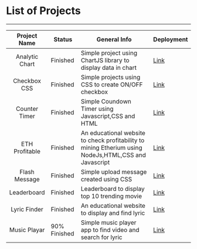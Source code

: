 # List of Projects
---

|  Project Name  | Status       | General Info                                                                                           | Deployment                                                                             |
|:--------------:|--------------|--------------------------------------------------------------------------------------------------------|----------------------------------------------------------------------------------------|
| Analytic Chart | Finished     | Simple project using ChartJS library  to display data in chart                                         | [Link](https://github.com/Madmals/Javascript-simple-projects/tree/main/analytic-chart) |
| Checkbox CSS   | Finished     | Simple projects using CSS to create ON/OFF checkbox                                                    | [Link](https://github.com/Madmals/Javascript-simple-projects/tree/main/checkbox-css)   |
| Counter Timer  | Finished     | Simple Coundown Timer using Javascript,CSS and HTML                                                    | [Link](https://github.com/Madmals/Javascript-simple-projects/tree/main/counterTimer)   |
| ETH Profitable | Finished     | An educational website to check profitability to mining Etherium using NodeJs,HTML,CSS and Javascript  | [Link](https://ethtt.onrender.com/)                                                    |
| Flash Message  | Finished     | Simple upload message created using CSS                                                                | [Link](https://github.com/Madmals/Javascript-simple-projects/tree/main/flashmessage)   |
| Leaderboard    | Finished     | Leaderboard to display top 10 trending movie                                                           | [Link](https://remarkable-dango-daa572.netlify.app/)                                   |
| Lyric Finder   | Finished     | An educational website to display and find lyric                                                       | [Link](https://lyric-old.surge.sh/)                                                    |
| Music Playar   | 90% Finished | Simple music player app to find video and search  for lyric                                            | [Link](https://music-playar.surge.sh/)                                                 |


